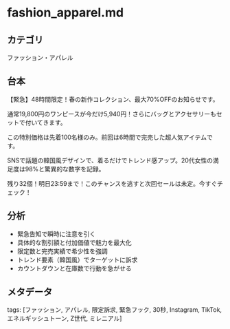 # fashion_apparel.md

## カテゴリ
ファッション・アパレル

## 台本
【緊急】48時間限定！春の新作コレクション、最大70%OFFのお知らせです。

通常19,800円のワンピースが今だけ5,940円！さらにバッグとアクセサリーもセットで付いてきます。

この特別価格は先着100名様のみ。前回は6時間で完売した超人気アイテムです。

SNSで話題の韓国風デザインで、着るだけでトレンド感アップ。20代女性の満足度は98%と驚異的な数字を記録。

残り32個！明日23:59まで！このチャンスを逃すと次回セールは未定。今すぐチェック！

## 分析
- 緊急告知で瞬時に注意を引く
- 具体的な割引額と付加価値で魅力を最大化
- 限定数と完売実績で希少性を強調
- トレンド要素（韓国風）でターゲットに訴求
- カウントダウンと在庫数で行動を急がせる

## メタデータ
tags: [ファッション, アパレル, 限定訴求, 緊急フック, 30秒, Instagram, TikTok, エネルギッシュトーン, Z世代, ミレニアル]